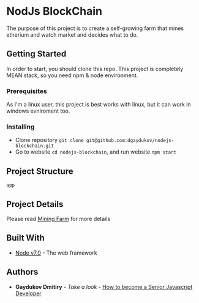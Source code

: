 # NodJs BlockChain

The purpose of this project is to create a self-growing farm that mines etherium and watch market and decides what to do.

## Getting Started

In order to start, you should clone this repo. This project is completely MEAN stack, so you need npm & node environment.

### Prerequisites

As I'm a linux user, this project is best works with linux, but it can work in windows evniroment too.


### Installing

* Clone repository ```git clone git@github.com:dgaydukov/nodejs-blockchain.git```
* Go to website ```cd nodejs-blockchain```, and run website ```npm start```

## Project Structure

```
app
```

## Project Details

Please read [Mining Farm](https://github.com/dgaydukov/nodejs-blockchain/blob/master/mining-farm.md) for more details


## Built With

* [Node v7.0](https://nodejs.org/en/blog/release/v7.0.0) - The web framework


## Authors

* **Gaydukov Dmitiry** - *Take a look* - [How to become a Senior Javascript Developer](https://github.com/dgaydukov/how-to-become-a-senior-js-developer)